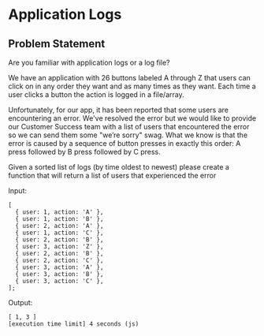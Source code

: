 # Application Logs

## Problem Statement

Are you familiar with application logs or a log file?

We have an application with 26 buttons labeled A through Z that users can click on in 
any order they want and as many times as they want. Each time a user clicks a button 
the action is logged in a file/array.

Unfortunately, for our app, it has been reported that some users are encountering an error. 
We've resolved the error but we would like to provide our Customer Success team with a 
list of users that encountered the error so we can send them some "we’re sorry" swag.
What we know is that the error is caused by a sequence of button presses in exactly this order:
A press followed by B press followed by C press.

Given a sorted list of logs (by time oldest to newest) please create a function that will
return a list of users that experienced the error

Input:
```
[
  { user: 1, action: 'A' },
  { user: 1, action: 'B' },
  { user: 2, action: 'A' },
  { user: 1, action: 'C' },
  { user: 2, action: 'B' },
  { user: 3, action: 'Z' },
  { user: 2, action: 'B' },
  { user: 2, action: 'C' },
  { user: 3, action: 'A' },
  { user: 3, action: 'B' },
  { user: 3, action: 'C' },
];
```

Output:
```
[ 1, 3 ]
[execution time limit] 4 seconds (js)
```
